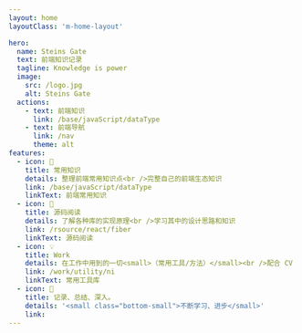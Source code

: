 ```yaml
---
layout: home
layoutClass: 'm-home-layout'

hero:
  name: Steins Gate
  text: 前端知识记录
  tagline: Knowledge is power
  image:
    src: /logo.jpg
    alt: Steins Gate
  actions:
    - text: 前端知识
      link: /base/javaScript/dataType
    - text: 前端导航
      link: /nav
      theme: alt
features:
  - icon: 📖
    title: 常用知识
    details: 整理前端常用知识点<br />完整自己的前端生态知识
    link: /base/javaScript/dataType
    linkText: 前端常用知识
  - icon: 📘
    title: 源码阅读
    details: 了解各种库的实现原理<br />学习其中的设计思路和知识
    link: /rsource/react/fiber
    linkText: 源码阅读
  - icon: 💡
    title: Work
    details: 在工作中用到的一切<small>（常用工具/方法）</small><br />配合 CV 大法来加快你的开发😄
    link: /work/utility/ni
    linkText: 常用工具库
  - icon: 💯
    title: 记录、总结、深入。
    details: '<small class="bottom-small">不断学习、进步</small>'
    link:
---
```


<style>
/*爱的魔力转圈圈*/
.m-home-layout .image-src:hover {
  transform: translate(-50%, -50%) rotate(666turn);
  transition: transform 59s 1s cubic-bezier(0.3, 0, 0.8, 1);
}

.m-home-layout .details small {
  opacity: 0.8;
}

.m-home-layout .item:last-child .details {
  display: flex;
  justify-content: flex-end;
  align-items: end;
}
</style>
